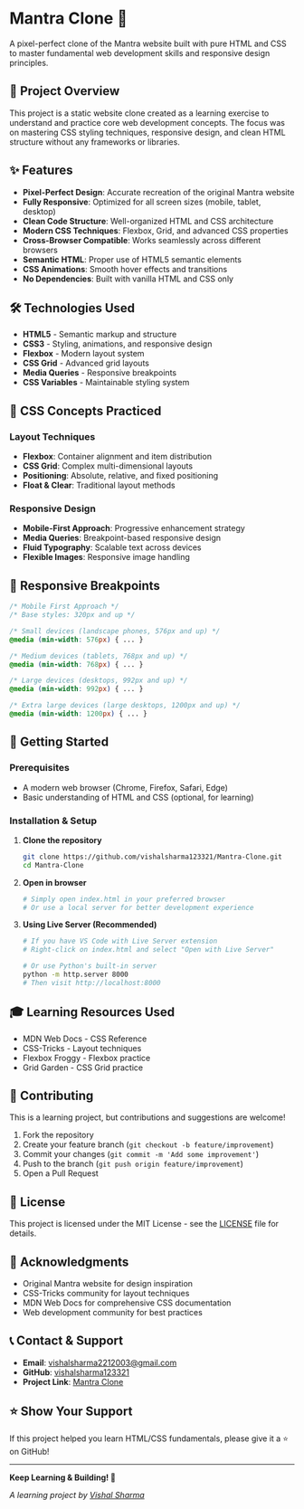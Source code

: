 # Mantra Clone 🎨

A pixel-perfect clone of the Mantra website built with pure HTML and CSS to master fundamental web development skills and responsive design principles.

## 🎯 Project Overview

This project is a static website clone created as a learning exercise to understand and practice core web development concepts. The focus was on mastering CSS styling techniques, responsive design, and clean HTML structure without any frameworks or libraries.

## ✨ Features

- **Pixel-Perfect Design**: Accurate recreation of the original Mantra website
- **Fully Responsive**: Optimized for all screen sizes (mobile, tablet, desktop)
- **Clean Code Structure**: Well-organized HTML and CSS architecture
- **Modern CSS Techniques**: Flexbox, Grid, and advanced CSS properties
- **Cross-Browser Compatible**: Works seamlessly across different browsers
- **Semantic HTML**: Proper use of HTML5 semantic elements
- **CSS Animations**: Smooth hover effects and transitions
- **No Dependencies**: Built with vanilla HTML and CSS only

## 🛠️ Technologies Used

- **HTML5** - Semantic markup and structure
- **CSS3** - Styling, animations, and responsive design
- **Flexbox** - Modern layout system
- **CSS Grid** - Advanced grid layouts
- **Media Queries** - Responsive breakpoints
- **CSS Variables** - Maintainable styling system

## 🎨 CSS Concepts Practiced

### Layout Techniques
- **Flexbox**: Container alignment and item distribution
- **CSS Grid**: Complex multi-dimensional layouts
- **Positioning**: Absolute, relative, and fixed positioning
- **Float & Clear**: Traditional layout methods

### Responsive Design
- **Mobile-First Approach**: Progressive enhancement strategy
- **Media Queries**: Breakpoint-based responsive design
- **Fluid Typography**: Scalable text across devices
- **Flexible Images**: Responsive image handling

## 📱 Responsive Breakpoints

```css
/* Mobile First Approach */
/* Base styles: 320px and up */

/* Small devices (landscape phones, 576px and up) */
@media (min-width: 576px) { ... }

/* Medium devices (tablets, 768px and up) */
@media (min-width: 768px) { ... }

/* Large devices (desktops, 992px and up) */
@media (min-width: 992px) { ... }

/* Extra large devices (large desktops, 1200px and up) */
@media (min-width: 1200px) { ... }
```

## 🚀 Getting Started

### Prerequisites
- A modern web browser (Chrome, Firefox, Safari, Edge)
- Basic understanding of HTML and CSS (optional, for learning)

### Installation & Setup

1. **Clone the repository**
   ```bash
   git clone https://github.com/vishalsharma123321/Mantra-Clone.git
   cd Mantra-Clone
   ```

2. **Open in browser**
   ```bash
   # Simply open index.html in your preferred browser
   # Or use a local server for better development experience
   ```

3. **Using Live Server (Recommended)**
   ```bash
   # If you have VS Code with Live Server extension
   # Right-click on index.html and select "Open with Live Server"
   
   # Or use Python's built-in server
   python -m http.server 8000
   # Then visit http://localhost:8000
   ```

## 🎓 Learning Resources Used

- MDN Web Docs - CSS Reference
- CSS-Tricks - Layout techniques
- Flexbox Froggy - Flexbox practice
- Grid Garden - CSS Grid practice

## 🤝 Contributing

This is a learning project, but contributions and suggestions are welcome!

1. Fork the repository
2. Create your feature branch (`git checkout -b feature/improvement`)
3. Commit your changes (`git commit -m 'Add some improvement'`)
4. Push to the branch (`git push origin feature/improvement`)
5. Open a Pull Request

## 📄 License

This project is licensed under the MIT License - see the [LICENSE](LICENSE) file for details.

## 🙏 Acknowledgments

- Original Mantra website for design inspiration
- CSS-Tricks community for layout techniques
- MDN Web Docs for comprehensive CSS documentation
- Web development community for best practices

## 📞 Contact & Support

- **Email**: vishalsharma2212003@gmail.com
- **GitHub**: [vishalsharma123321](https://github.com/vishalsharma123321)
- **Project Link**: [Mantra Clone](https://github.com/vishalsharma123321/Mantra-Clone)

## ⭐ Show Your Support

If this project helped you learn HTML/CSS fundamentals, please give it a ⭐ on GitHub!

---

**Keep Learning & Building! 🚀**

*A learning project by [Vishal Sharma](https://github.com/vishalsharma123321)*
